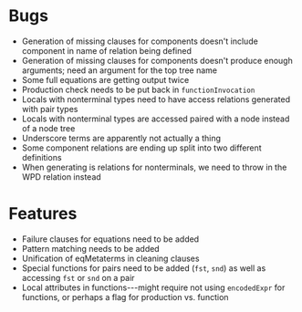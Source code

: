 
Bugs
======================================================================
* Generation of missing clauses for components doesn't include
  component in name of relation being defined
* Generation of missing clauses for components doesn't produce enough
  arguments; need an argument for the top tree name
* Some full equations are getting output twice
* Production check needs to be put back in `functionInvocation`
* Locals with nonterminal types need to have access relations
  generated with pair types
* Locals with nonterminal types are accessed paired with a node
  instead of a node tree
* Underscore terms are apparently not actually a thing
* Some component relations are ending up split into two different
  definitions
* When generating is relations for nonterminals, we need to throw in
  the WPD relation instead


Features
======================================================================
* Failure clauses for equations need to be added
* Pattern matching needs to be added
* Unification of eqMetaterms in cleaning clauses
* Special functions for pairs need to be added (`fst`, `snd`) as well
  as accessing `fst` or `snd` on a pair
* Local attributes in functions---might require not using
  `encodedExpr` for functions, or perhaps a flag for production
  vs. function


